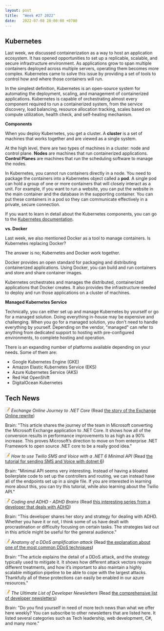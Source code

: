 ```yaml
---
layout: post
title:  "Week #27 2022"
date:   2022-07-08 20:00:00 +0700
---
```


## Kubernetes

Last week, we discussed containerization as a way to host an application ecosystem. It has opened opportunities to set up a replicable, scalable, and secure infrastructure environment. As applications grow to span multiple containers deployed across multiple servers, operating them becomes more complex. Kubernetes came to solve this issue by providing a set of tools to control how and where those containers will run.

In the simplest definition, Kubernetes is an open-source system for automating the deployment, scaling, and management of containerized applications. Kubernetes is capable of orchestrating almost every component required to run a containerized system, from the service discovery, load balancing, resource allocation tracking, scales based on compute utilization, health check, and self-healing mechanism.

__Components__

When you deploy Kubernetes, you get a cluster. A **cluster** is a set of machines that works together and are viewed as a single system.

At the high level, there are two types of machines in a cluster: node and control plane. **Nodes** are machines that run containerized applications. **Control Planes** are machines that run the scheduling software to manage the nodes.

In Kubernetes, you cannot run containers directly in a node. You need to package the containers into a Kubernetes object called a **pod**. A single pod can hold a group of one or more containers that will closely interact as a unit. For example, if you want to run a website, you can put the website in the main container and the database in the supporting container. You can put these containers in a pod so they can communicate effectively in a private, secure connection.

If you want to learn in detail about the Kubernetes components, you can go to the [Kubernetes documentation](https://kubernetes.io/docs/concepts/overview/components/).

__vs. Docker__

Last week, we also mentioned Docker as a tool to manage containers. Is Kubernetes replacing Docker?

The answer is no; Kubernetes and Docker work together.

Docker provides an open standard for packaging and distributing containerized applications. Using Docker, you can build and run containers and store and share container images.

Kubernetes orchestrates and manages the distributed, containerized applications that Docker creates. It also provides the infrastructure needed to deploy and run those applications on a cluster of machines.

__Managed Kubernetes Service__

Technically, you can either set up and manage Kubernetes by yourself or go for a managed solution. Doing everything in-house may be expensive and challenging. When you go for a managed solution, you don't need to handle everything by yourself. Depending on the vendor, "managed" can refer to anything from dedicated support to hosting with pre-configured environments, to complete hosting and operation.

There is an expanding number of platforms available depending on your needs. Some of them are:

- Google Kubernetes Engine (GKE)
- Amazon Elastic Kubernetes Service (EKS)
- Azure Kubernetes Service (AKS)
- Red Hat OpenShift
- DigitalOcean Kubernetes

## Tech News

![memo](/assets/images/memo16.png) *Exchange Online Journey to .NET Core* (Read [the story of the Exchange Online rewrite](https://devblogs.microsoft.com/dotnet/exchange-online-journey-to-net-core/))

Brain: "This article shares the journey of the team in Microsoft converting the Microsoft Exchange application to .NET Core. It shows how all of the conversion results in performance improvements to as high as a 90% increase. This proves Microsoft’s direction to move on from enterprise .NET Framework to open source .NET core to be a really good idea."

![memo](/assets/images/memo16.png) *How to use Twilio SMS and Voice with a .NET 6 Minimal API* (Read [the tutorial for sending SMS and Voice with dotnet 6](https://www.twilio.com/blog/sms-voice-dotnet-6-minimal-api))

Brain: "Minimal API seems very interesting. Instead of having a bloated boilerplate code to set up the controllers and routing, we can instead have all of the endpoints set up in a single file. If you are interested in learning more about this, you can try this tutorial, while also learning about the Twilio API."

![memo](/assets/images/memo16.png) *Coding and ADHD - ADHD Brains* (Read [this interesting series from a developer that deals with ADHD](https://dev.to/abbeyperini/coding-and-adhd-adhd-brains-im1))

Brain: "This developer shares her story and strategy for dealing with ADHD. Whether you have it or not, I think some of us have dealt with procrastination or difficulty focusing on certain tasks. The strategies laid out in this article might be useful for the general audience."

![memo](/assets/images/memo16.png) *Anatomy of a DDoS amplification attack* (Read [the explanation about one of the most common DDoS techniques](https://www.microsoft.com/security/blog/2022/05/23/anatomy-of-ddos-amplification-attacks/))

Brain: "The article explains the detail of a DDoS attack, and the strategy typically used to mitigate it. It shows how different attack vectors require different treatments, and how it’s important to also maintain a highly scalable mitigation pipeline to be able to cope with the largest attacks. Thankfully all of these protections can easily be enabled in our azure resources."

![memo](/assets/images/memo16.png) *The Ultimate List of Developer Newsletters* (Read [the comprehensive list of developer newsletters](https://draft.dev/learn/the-ultimate-list-of-developer-newsletters))

Brain: "Do you find yourself in need of more tech news than what we offer here weekly? You can subscribe to other newsletters that are listed here. It listed several categories such as Tech leadership, web development, C#, and many more."
